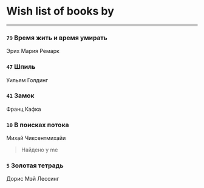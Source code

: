 # Wish list of books by 
---

### `79` Время жить и время умирать
Эрих Мария Ремарк

### `47` Шпиль
Уильям Голдинг

### `41` Замок
Франц Кафка

### `10` В поисках потока
Михай Чиксентмихайи
> Найдено у me

### `5` Золотая тетрадь
Дорис Мэй Лессинг

